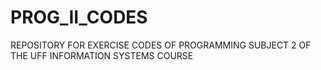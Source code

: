 # PROG_II_CODES
REPOSITORY FOR EXERCISE CODES OF PROGRAMMING SUBJECT 2 OF THE UFF INFORMATION SYSTEMS COURSE
